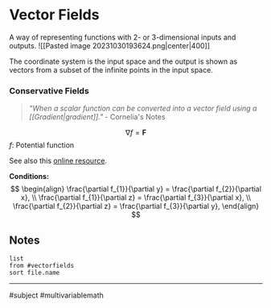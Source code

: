 # Vector Fields
A way of representing functions with $2$- or $3$-dimensional inputs and outputs.
![[Pasted image 20231030193624.png|center|400]]

The coordinate system is the input space and the output is shown as vectors from a subset of the infinite points in the input space.

### Conservative Fields
>*"When a scalar function can be converted into a vector field using a [[Gradient|gradient]]."*
>\- Cornelia's Notes

$$\nabla f = \mathbf{F}$$
$f$: Potential function

See also this [online resource](https://mathinsight.org/conservative_vector_field_find_potential).

**Conditions:**
$$
\begin{align}
\frac{\partial f_{1}}{\partial y} =  \frac{\partial f_{2}}{\partial x}, \\
\frac{\partial f_{1}}{\partial z} =  \frac{\partial f_{3}}{\partial x}, \\
\frac{\partial f_{2}}{\partial z} =  \frac{\partial f_{3}}{\partial y},
\end{align}
$$
## Notes
```dataview
list
from #vectorfields
sort file.name
```
---
#subject #multivariablemath